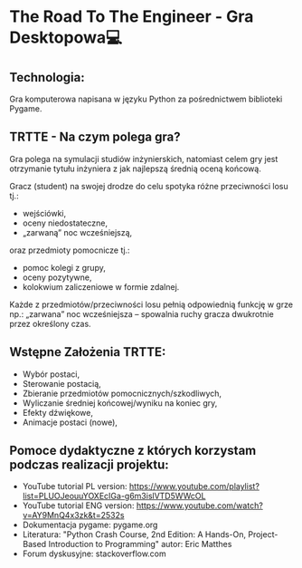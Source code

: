 # The Road To The Engineer - Gra Desktopowa💻

## Technologia:

Gra komputerowa napisana w języku Python za pośrednictwem biblioteki Pygame.

## TRTTE - Na czym polega gra?

Gra polega na symulacji studiów inżynierskich,
natomiast celem gry jest otrzymanie tytułu inżyniera z jak najlepszą średnią oceną końcową.

Gracz (student) na swojej drodze do celu spotyka różne przeciwności losu tj.:
-  wejściówki,
-  oceny niedostateczne,
- „zarwaną” noc wcześniejszą,
  
oraz przedmioty pomocnicze tj.:
- pomoc kolegi z grupy,
- oceny pozytywne,
- kolokwium zaliczeniowe w formie zdalnej.

Każde z przedmiotów/przeciwności losu pełnią odpowiednią funkcję w grze np.:
„zarwana” noc wcześniejsza – spowalnia ruchy gracza dwukrotnie przez określony czas. 

## Wstępne Założenia TRTTE:
- Wybór postaci,
- Sterowanie postacią,
- Zbieranie przedmiotów pomocnicznych/szkodliwych,
- Wyliczanie średniej końcowej/wyniku na koniec gry,
- Efekty dźwiękowe,
- Animacje postaci (nowe),
  

## Pomoce dydaktyczne z których korzystam podczas realizacji projektu:
- YouTube tutorial PL version: https://www.youtube.com/playlist?list=PLUOJeouuYOXEcIGa-g6m3islVTD5WWcOL
- YouTube tutorial ENG version: https://www.youtube.com/watch?v=AY9MnQ4x3zk&t=2532s
- Dokumentacja pygame: pygame.org
- Literatura: "Python Crash Course, 2nd Edition: A Hands-On, Project-Based Introduction to Programming" autor: Eric Matthes
- Forum dyskusyjne: stackoverflow.com


